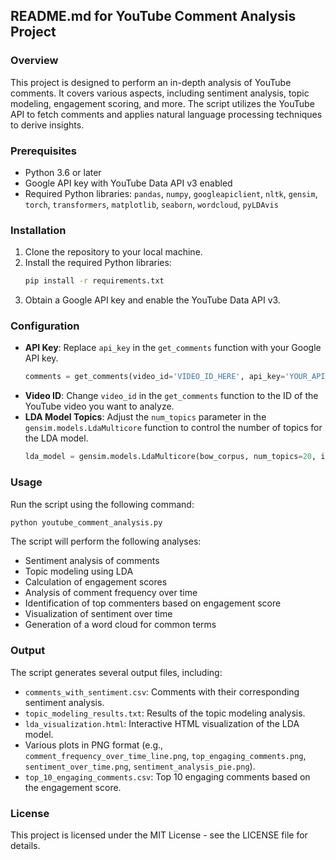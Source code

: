 ## README.md for YouTube Comment Analysis Project

### Overview
This project is designed to perform an in-depth analysis of YouTube comments. It covers various aspects, including sentiment analysis, topic modeling, engagement scoring, and more. The script utilizes the YouTube API to fetch comments and applies natural language processing techniques to derive insights.

### Prerequisites
- Python 3.6 or later
- Google API key with YouTube Data API v3 enabled
- Required Python libraries: `pandas`, `numpy`, `googleapiclient`, `nltk`, `gensim`, `torch`, `transformers`, `matplotlib`, `seaborn`, `wordcloud`, `pyLDAvis`

### Installation
1. Clone the repository to your local machine.
2. Install the required Python libraries:
   ```bash
   pip install -r requirements.txt
   ```
3. Obtain a Google API key and enable the YouTube Data API v3.

### Configuration
- **API Key**: Replace `api_key` in the `get_comments` function with your Google API key.
  ```python
  comments = get_comments(video_id='VIDEO_ID_HERE', api_key='YOUR_API_KEY_HERE', max_results=1000000)
  ```
- **Video ID**: Change `video_id` in the `get_comments` function to the ID of the YouTube video you want to analyze.
- **LDA Model Topics**: Adjust the `num_topics` parameter in the `gensim.models.LdaMulticore` function to control the number of topics for the LDA model.
  ```python
  lda_model = gensim.models.LdaMulticore(bow_corpus, num_topics=20, id2word=dictionary, passes=20, workers=20)
  ```

### Usage
Run the script using the following command:
```bash
python youtube_comment_analysis.py
```
The script will perform the following analyses:
- Sentiment analysis of comments
- Topic modeling using LDA
- Calculation of engagement scores
- Analysis of comment frequency over time
- Identification of top commenters based on engagement score
- Visualization of sentiment over time
- Generation of a word cloud for common terms

### Output
The script generates several output files, including:
- `comments_with_sentiment.csv`: Comments with their corresponding sentiment analysis.
- `topic_modeling_results.txt`: Results of the topic modeling analysis.
- `lda_visualization.html`: Interactive HTML visualization of the LDA model.
- Various plots in PNG format (e.g., `comment_frequency_over_time_line.png`, `top_engaging_comments.png`, `sentiment_over_time.png`, `sentiment_analysis_pie.png`).
- `top_10_engaging_comments.csv`: Top 10 engaging comments based on the engagement score.

### License
This project is licensed under the MIT License - see the LICENSE file for details.
